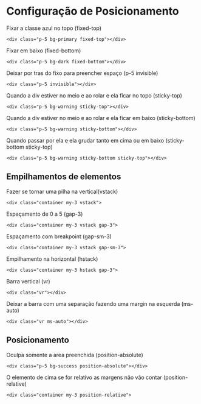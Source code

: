 # Configuração de Posicionamento

Fixar a classe azul no topo (fixed-top)
```
<div class="p-5 bg-primary fixed-top"></div>
```

Fixar em baixo (fixed-bottom)
```
<div class="p-5 bg-dark fixed-bottom"></div>
```

Deixar por tras do fixo para preencher espaço (p-5 invisible)
```
<div class="p-5 invisible"></div>
```

Quando a div estiver no meio e ao rolar e ela ficar no topo (sticky-top)
```
<div class="p-5 bg-warning sticky-top"></div>
```

Quando a div estiver no meio e ao rolar e ela ficar em baixo (sticky-bottom)
```
<div class="p-5 bg-warning sticky-bottom"></div>
```

Quando passar por ela e ela grudar tanto em cima ou em baixo (sticky-bottom sticky-top)
```
<div class="p-5 bg-warning sticky-bottom sticky-top"></div>
```

## Empilhamentos de elementos
Fazer se tornar uma pilha na vertical(vstack)
```
<div class="container my-3 vstack">
```

Espaçamento de 0 a 5 (gap-3)
```
<div class="container my-3 vstack gap-3">
```

Espaçamento com breakpoint (gap-sm-3)
```
<div class="container my-3 vstack gap-sm-3">
```

Empilhamento na horizontal (hstack)
```
<div class="container my-3 hstack gap-3">
```

Barra vertical (vr)
```
<div class="vr"></div>
```

Deixar a barra com uma separação fazendo uma margin na esquerda (ms-auto)
```
<div class="vr ms-auto"></div>
```

## Posicionamento
Oculpa somente a area preenchida (position-absolute)
```
<div class="p-5 bg-success position-absolute"></div>
```

O elemento de cima se for relativo as margens não vão contar (position-relative)
```
<div class="container my-3 position-relative">
```